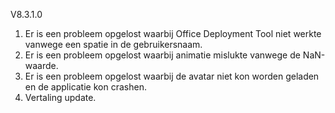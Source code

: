 V8.3.1.0

1. Er is een probleem opgelost waarbij Office Deployment Tool niet werkte vanwege een spatie in de gebruikersnaam.
2. Er is een probleem opgelost waarbij animatie mislukte vanwege de NaN-waarde.
3. Er is een probleem opgelost waarbij de avatar niet kon worden geladen en de applicatie kon crashen.
4. Vertaling update.